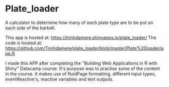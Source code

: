 # Plate_loader
A calculator to determine how many of each plate type are to be put on each side of the barbell. 

This app is hosted at: https://trinhdamere.shinyapps.io/plate_loader/
The code is hosted at: https://github.com/Trinhdamere/plate_loader/blob/master/Plate%20loader/app.R

I made this APP after completing the "Building Web Applications in R with Shiny" Datacamp course. 
It's purpose was to practise some of the content in the course. It makes use of fluidPage formatting, different input types, eventReactive's, reactive variables and text outputs. 
